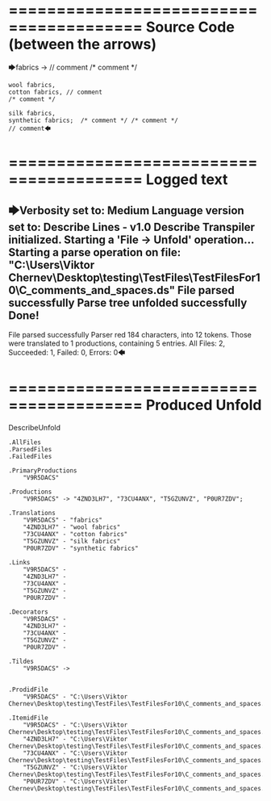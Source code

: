 ========================================
Source Code (between the arrows)
========================================

🡆fabrics ->	  // comment
 /* comment */

	wool fabrics,
	cotton fabrics,	// comment
	/* comment */

	silk fabrics,
	synthetic fabrics;  /* comment */ /* comment */	
	// comment🡄

========================================
Logged text
========================================

🡆Verbosity set to: Medium
Language version set to: Describe Lines - v1.0
Describe Transpiler initialized.
Starting a 'File -> Unfold' operation...
Starting a parse operation on file: "C:\Users\Viktor Chernev\Desktop\testing\TestFiles\TestFilesFor10\C_comments_and_spaces.ds"
File parsed successfully
Parse tree unfolded successfully
Done!
------------------------
File parsed successfully
Parser red 184 characters, into 12 tokens.
Those were translated to 1 productions, containing 5 entries.
All Files: 2, Succeeded: 1, Failed: 0, Errors: 0🡄

========================================
Produced Unfold
========================================

DescribeUnfold

    .AllFiles
    .ParsedFiles
    .FailedFiles

    .PrimaryProductions
        "V9R5DACS" 

    .Productions
        "V9R5DACS" -> "4ZND3LH7", "73CU4ANX", "T5GZUNVZ", "P0UR7ZDV";

    .Translations
        "V9R5DACS" - "fabrics"
        "4ZND3LH7" - "wool fabrics"
        "73CU4ANX" - "cotton fabrics"
        "T5GZUNVZ" - "silk fabrics"
        "P0UR7ZDV" - "synthetic fabrics"

    .Links
        "V9R5DACS" - 
        "4ZND3LH7" - 
        "73CU4ANX" - 
        "T5GZUNVZ" - 
        "P0UR7ZDV" - 

    .Decorators
        "V9R5DACS" - 
        "4ZND3LH7" - 
        "73CU4ANX" - 
        "T5GZUNVZ" - 
        "P0UR7ZDV" - 

    .Tildes
        "V9R5DACS" -> 


    .ProdidFile
        "V9R5DACS" - "C:\Users\Viktor Chernev\Desktop\testing\TestFiles\TestFilesFor10\C_comments_and_spaces.ds"

    .ItemidFile
        "V9R5DACS" - "C:\Users\Viktor Chernev\Desktop\testing\TestFiles\TestFilesFor10\C_comments_and_spaces.ds"
        "4ZND3LH7" - "C:\Users\Viktor Chernev\Desktop\testing\TestFiles\TestFilesFor10\C_comments_and_spaces.ds"
        "73CU4ANX" - "C:\Users\Viktor Chernev\Desktop\testing\TestFiles\TestFilesFor10\C_comments_and_spaces.ds"
        "T5GZUNVZ" - "C:\Users\Viktor Chernev\Desktop\testing\TestFiles\TestFilesFor10\C_comments_and_spaces.ds"
        "P0UR7ZDV" - "C:\Users\Viktor Chernev\Desktop\testing\TestFiles\TestFilesFor10\C_comments_and_spaces.ds"

